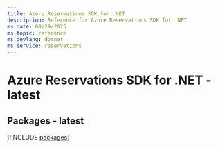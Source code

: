 ```yaml
---
title: Azure Reservations SDK for .NET
description: Reference for Azure Reservations SDK for .NET
ms.date: 08/29/2025
ms.topic: reference
ms.devlang: dotnet
ms.service: reservations
---
```

# Azure Reservations SDK for .NET - latest
## Packages - latest
[!INCLUDE [packages](reservations-index.md)]